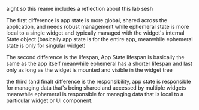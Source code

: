 aight so this reame includes a reflection about this lab sesh

The first difference is app state is more global, shared across the application, and needs robust management
while ephemeral state is more local to a single widget and typically managed with the widget's internal State object
(basically app state is for the entire app, meanwhile ephemeral state is only for singular widget)

The second difference is the lifespan, App State lifespan is basically the same as the app itself
meanwhile ephemeral has a shorter lifespan and last only as long as the widget is mounted and visible in the widget tree

the third (and final) difference is the responsibility, app state is responsible for managing data that's being shared and accessed by multiple widgets
meanwhile ephemeral is responsible for managing data that is local to a particular widget or UI component.
